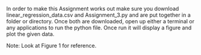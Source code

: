 In order to make this Assignment works out make sure you download linear_regression_data.csv
and Assignment_3.py and are put together in a folder or directory. 
Once both are downloaded, open up either a terminal or any applications to run the python file.
Once run it will display a figure and plot the given data.

Note: Look at Figure 1 for reference.
